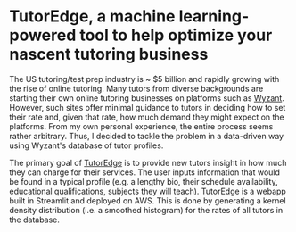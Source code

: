 # TutorEdge, a machine learning-powered tool to help optimize your nascent tutoring business

The US tutoring/test prep industry is ~ $5 billion and rapidly growing with the rise of online tutoring. Many tutors from diverse backgrounds are starting their own online tutoring businesses on platforms such as [Wyzant](https://www.wyzant.com/). However, such sites offer minimal guidance to tutors in deciding how to set their rate and, given that rate, how much demand they might expect on the platforms. From my own personal experience, the entire process seems rather arbitrary. Thus, I decided to tackle the problem in a data-driven way using Wyzant's database of tutor profiles. 

The primary goal of [TutorEdge](http://100.25.190.187:8501/) is to provide new tutors insight in how much they can charge for their services.
The user inputs information that would be found in a typical profile (e.g. a lengthy bio, their schedule availability, educational qualifications, subjects they will teach). TutorEdge is a webapp built in Streamlit and deployed on AWS. 
This is done by generating a kernel density distribution (i.e. a smoothed histogram) for the rates of all tutors in the database. 
